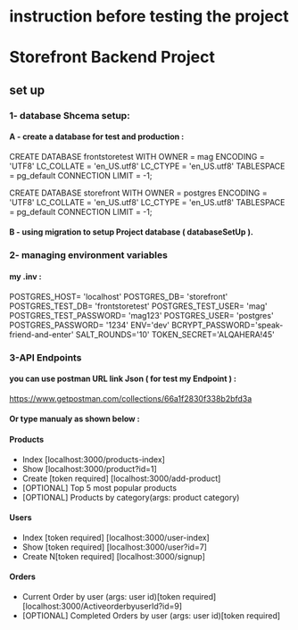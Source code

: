 # instruction before testing the project
# Storefront Backend Project
## set up 
### 1- database Shcema setup:
   #### A - create a database for test and production :
  CREATE DATABASE frontstoretest
    WITH 
    OWNER = mag
    ENCODING = 'UTF8'
    LC_COLLATE = 'en_US.utf8'
    LC_CTYPE = 'en_US.utf8'
    TABLESPACE = pg_default
    CONNECTION LIMIT = -1;

  CREATE DATABASE storefront
      WITH 
      OWNER = postgres
      ENCODING = 'UTF8'
      LC_COLLATE = 'en_US.utf8'
      LC_CTYPE = 'en_US.utf8'
      TABLESPACE = pg_default
      CONNECTION LIMIT = -1;
  #### B - using  migration to setup Project database ( databaseSetUp  ).
 

### 2- managing environment variables
#### my .inv  :

 POSTGRES_HOST= 'localhost'
 POSTGRES_DB= 'storefront'
 POSTGRES_TEST_DB= 'frontstoretest'
 POSTGRES_TEST_USER= 'mag'
 POSTGRES_TEST_PASSWORD= 'mag123'
 POSTGRES_USER= 'postgres'
 POSTGRES_PASSWORD= '1234'
 ENV='dev'
 BCRYPT_PASSWORD='speak-friend-and-enter'
 SALT_ROUNDS='10'
 TOKEN_SECRET='ALQAHERA!45'


### 3-API Endpoints
#### you can use postman URL link Json ( for test my Endpoint ) :
https://www.getpostman.com/collections/66a1f2830f338b2bfd3a

#### Or type manualy as shown below :
#### Products
- Index                  [localhost:3000/products-index] 
- Show                   [localhost:3000/product?id=1]
- Create [token required] [localhost:3000/add-product]
- [OPTIONAL] Top 5 most popular products 
- [OPTIONAL] Products by category(args: product category) 

#### Users
- Index [token required]        [localhost:3000/user-index]
- Show [token required]         [localhost:3000/user?id=7]
- Create N[token required]      [localhost:3000/signup]

#### Orders
- Current Order by user (args: user id)[token required]   [localhost:3000/ActiveorderbyuserId?id=9]
- [OPTIONAL] Completed Orders by user (args: user id)[token required]










